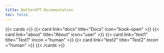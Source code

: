 ```yaml
---
title: BetterGPT Docomentation
toc: false
---
```



{{< cards >}}
  {{< card link="docs" title="Docs" icon="book-open" >}}
  {{< card link="about" title="About" icon="user" >}}
  {{< card link="test1" title="Test1" incon ="human" >}}
  {{< card link="test2" title="Test2" incon ="human" >}}
{{< /cards >}}
